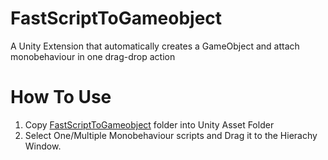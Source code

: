 # FastScriptToGameobject
A Unity Extension that automatically creates a GameObject and attach monobehaviour in one drag-drop action

# How To Use
1. Copy [FastScriptToGameobject](FastScriptToGameobject) folder into Unity Asset Folder
2. Select One/Multiple Monobehaviour scripts and Drag it to the Hierachy Window.
